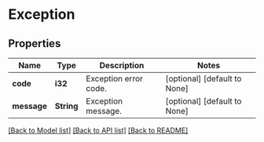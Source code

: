 # Exception

## Properties
Name | Type | Description | Notes
------------ | ------------- | ------------- | -------------
**code** | **i32** | Exception error code. | [optional] [default to None]
**message** | **String** | Exception message. | [optional] [default to None]

[[Back to Model list]](../README.md#documentation-for-models) [[Back to API list]](../README.md#documentation-for-api-endpoints) [[Back to README]](../README.md)



